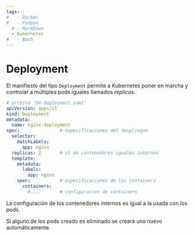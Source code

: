 ```yaml
---
tags:
#   - Docker
#   - Podman
  # - MarkDown
  - Kubernetes
#   - Bash
---
```




# Deployment

El manifiesto del tipo `Deployment` permite a Kubernetes
poner en marcha y controlar a múltiples pods iguales llamados *réplicas*.


```yaml
# archivo '04-deployment.yaml'
apiVersion: apps/v1
kind: Deployment
metadata:
  name: nginx-deployment
spec:               # especificaciones del despliegue
  selector:
    matchLabels:
      app: nginx
  replicas: 2       # n1 de contenedores iguales internos
  template:
    metadata:
      labels:
        app: nginx
    spec:           # especificaciones de los containers   
      containers:
        #....       # configuracion de containers
```

La configuración de los contenedores internos es igual a la usada con los pods.

Si alguno de los pods creado es eliminado se creará uno nuevo automáticamente.


